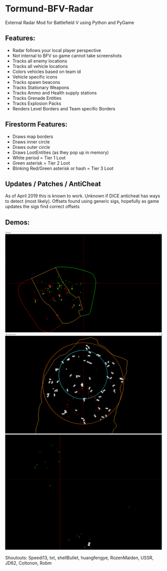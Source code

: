 # Tormund-BFV-Radar
External Radar Mod for Battlefield V using Python and PyGame

## Features:
  - Radar follows your local player perspective
  - Not internal to BFV so game cannot take screenshots
  - Tracks all enemy locations
  - Tracks all vehicle locations
  - Colors vehicles based on team id
  - Vehicle specific icons
  - Tracks spawn beacons
  - Tracks Stationary Weapons
  - Tracks Ammo and Health supply stations
  - Tracks Grenade Entities
  - Tracks Explosion Packs
  - Renders Level Borders and Team specific Borders
  
  ## Firestorm Features:
  - Draws map borders
  - Draws inner circle
  - Draws outer circle
  - Draws LootEntities (as they pop up in memory)
  - White period = Tier 1 Loot
  - Green asterisk = Tier 2 Loot
  - Blinking Red/Green asterisk or hash = Tier 3 Loot
  
  ## Updates / Patches / AntiCheat
  As of April 2019 this is known to work. Unknown if DICE anticheat has ways to detect (most likely). Offsets found using generic sigs, hopefully as game updates the sigs find correct offsets
  
  ## Demos:
  
  ![Alt text](/demo/operations.png?raw=true "Operations")
  ![Alt text](/demo/firestorm.png?raw=true "Firestorm during airdrop")
  ![Alt text](/demo/firestorm2.png?raw=true "Firestorm on the ground")
  
  Shoutouts: Speedi13, txt, shellBullet, huangfengye, RozenMaiden, USSR, JD62, Coltonon, Robm
